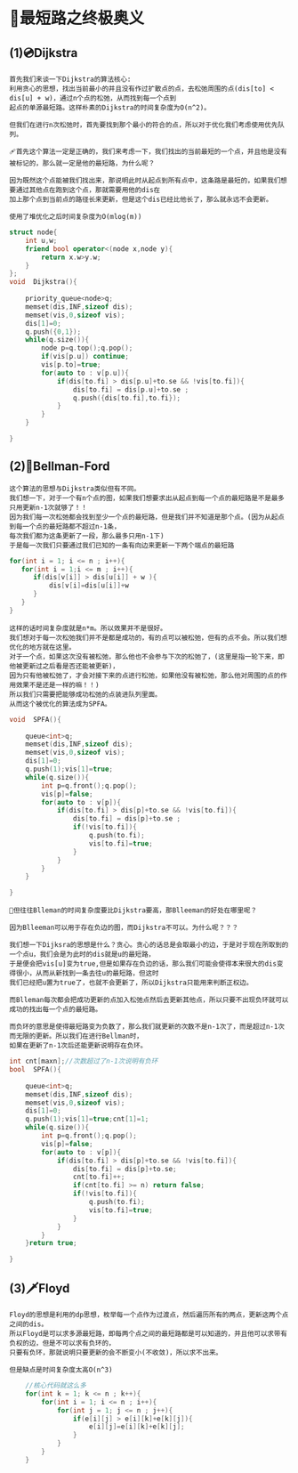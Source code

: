 # 🏹最短路之终极奥义

  ## (1)💿Dijkstra
  
    首先我们来谈一下Dijkstra的算法核心:
    利用贪心的思想，找出当前最小的并且没有作过扩散点的点，去松弛周围的点(dis[to] < dis[u] + w)，通过n个点的松弛，从而找到每一个点到
    起点的单源最短路。这样朴素的Dijkstra的时间复杂度为O(n^2)。
    
    但我们在进行n次松弛时，首先要找到那个最小的符合的点，所以对于优化我们考虑使用优先队列。
    
    🩹首先这个算法一定是正确的，我们来考虑一下，我们找出的当前最短的一个点，并且他是没有被标记的，那么就一定是他的最短路，为什么呢？
    
    因为既然这个点能被我们找出来，那说明此时从起点到所有点中，这条路是最短的，如果我们想要通过其他点在跑到这个点，那就需要用他的dis在
    加上那个点到当前点的路径长来更新，但是这个dis已经比他长了，那么就永远不会更新。
    
    使用了堆优化之后时间复杂度为O(mlog(m))
    
```C++
struct node{
    int u,w;
    friend bool operator<(node x,node y){
        return x.w>y.w;
    }
};
void  Dijkstra(){
    
    priority_queue<node>q;
    memset(dis,INF,sizeof dis);
    memset(vis,0,sizeof vis);
    dis[1]=0;
    q.push({0,1});
    while(q.size()){
        node p=q.top();q.pop();
        if(vis[p.u]) continue;
        vis[p.to]=true;
        for(auto to : v[p.u]){
            if(dis[to.fi] > dis[p.u]+to.se && !vis[to.fi]){
                dis[to.fi] = dis[p.u]+to.se ;
                q.push({dis[to.fi],to.fi});
            }
        }
    }

}
```
 ##  (2)🌂Bellman-Ford  
    
    这个算法的思想与Dijkstra类似但有不同。
    我们想一下，对于一个有n个点的图，如果我们想要求出从起点到每一个点的最短路是不是最多只用更新n-1次就够了！！
    因为我们每一次松弛都会找到至少一个点的最短路，但是我们并不知道是那个点。(因为从起点到每一个点的最短路都不超过n-1条，
    每次我们都为这条更新了一段，那么最多只用n-1下)
    于是每一次我们只要通过我们已知的一条有向边来更新一下两个端点的最短路
    
```C++
for(int i = 1; i <= n ; i++){
   for(int i = 1;i <= m ; i++){
      if(dis[v[i]] > dis[u[i]] + w ){
          dis[v[i]=dis[u[i]]+w
      }
   }
}
```
    这样的话时间复杂度就是n*m。所以效果并不是很好。
    我们想对于每一次松弛我们并不是都是成功的，有的点可以被松弛，但有的点不会。所以我们想优化的地方就在这里。
    对于一个点，如果这次没有被松弛，那么他也不会参与下次的松弛了，(这里是指一轮下来，即他被更新过之后看是否还能被更新)，
    因为只有他被松弛了，才会对接下来的点进行松弛，如果他没有被松弛，那么他对周围的点的作用效果不是还是一样的嘛！！)
    所以我们只需要把能够成功松弛的点装进队列里面。
    从而这个被优化的算法成为SPFA。
    
```C++
void  SPFA(){
    
    queue<int>q;
    memset(dis,INF,sizeof dis);
    memset(vis,0,sizeof vis);
    dis[1]=0;
    q.push(1);vis[1]=true;
    while(q.size()){
        int p=q.front();q.pop();
        vis[p]=false;
        for(auto to : v[p]){
            if(dis[to.fi] > dis[p]+to.se && !vis[to.fi]){
                dis[to.fi] = dis[p]+to.se ;
                if(!vis[to.fi]){
                    q.push(to.fi);
                    vis[to.fi]=true;
                }
            }
        }
    }

}
```
    🍬但往往Blleman的时间复杂度要比Dijkstra要高，那Blleeman的好处在哪里呢？
    
    因为Blleeman可以用于存在负边的图，而Dijkstra不可以。为什么呢？？？
    
    我们想一下Dijksra的思想是什么？贪心。贪心的话总是会取最小的边，于是对于现在所取到的一个点u，我们会是为此时的dis就是u的最短路，
    于是便会把vis[u]变为true,但是如果存在负边的话，那么我们可能会使得本来很大的dis变得很小，从而从新找到一条去往u的最短路，但这时
    我们已经把u置为true了，也就不会更新了，所以Dijkstra只能用来判断正权边。
    
    而Blleman每次都会把成功更新的点加入松弛点然后去更新其他点，所以只要不出现负环就可以成功的找出每一个点的最短路。
    
    而负环的意思是使得最短路变为负数了，那么我们就更新的次数不是n-1次了，而是超过n-1次而无限的更新。所以我们在进行Bellman时，
    如果在更新了n-1次后还能更新说明存在负环。
```C++
int cnt[maxn];//次数超过了n-1次说明有负环
bool  SPFA(){
    
    queue<int>q;
    memset(dis,INF,sizeof dis);
    memset(vis,0,sizeof vis);
    dis[1]=0;
    q.push(1);vis[1]=true;cnt[1]=1;
    while(q.size()){
        int p=q.front();q.pop();
        vis[p]=false;
        for(auto to : v[p]){
            if(dis[to.fi] > dis[p]+to.se && !vis[to.fi]){
                dis[to.fi] = dis[p]+to.se;
                cnt[to.fi]++;
                if(cnt[to.fi] >= n) return false;
                if(!vis[to.fi]){
                    q.push(to.fi);
                    vis[to.fi]=true;
                }
            }
        }
    }return true;

}
```

## (3)🗡️Floyd

    Floyd的思想是利用的dp思想，枚举每一个点作为过渡点，然后遍历所有的两点，更新这两个点之间的dis。
    所以Floyd是可以求多源最短路，即每两个点之间的最短路都是可以知道的，并且他可以求带有负权的边，但是不可以求有负环的，
    只要有负环，那就说明只要更新的会不断变小(不收敛)，所以求不出来。
    
    但是缺点是时间复杂度太高O(n^3)
    
```C++
    //核心代码就这么多
    for(int k = 1; k <= n ; k++){
        for(int i = 1; i <= n ; i++){
            for(int j = 1; j <= n ; j++){
                if(e[i][j] > e[i][k]+e[k][j]){
                    e[i][j]=e[i][k]+e[k][j];
                }
            }
        }
    }
```
    
    
    
    
    
    
    
    
    
    
    
    
    
    
    
    
